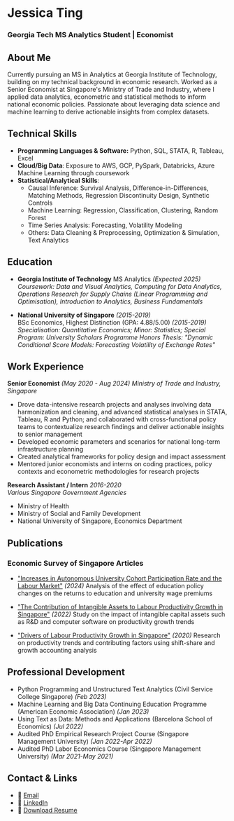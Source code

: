 # Jessica Ting
### Georgia Tech MS Analytics Student | Economist

## About Me
Currently pursuing an MS in Analytics at Georgia Institute of Technology, building on my technical background in economic research. Worked as a Senior Economist at Singapore's Ministry of Trade and Industry, where I applied data analytics, econometric and statistical methods to inform national economic policies. Passionate about leveraging data science and machine learning to derive actionable insights from complex datasets.

## Technical Skills
- **Programming Languages & Software:** Python, SQL, STATA, R, Tableau, Excel
- **Cloud/Big Data**: Exposure to AWS, GCP, PySpark, Databricks, Azure Machine Learning through coursework
- **Statistical/Analytical Skills**:
  - Causal Inference: Survival Analysis, Difference-in-Differences, Matching Methods, Regression Discontinuity Design, Synthetic Controls
  - Machine Learning: Regression, Classification, Clustering, Random Forest
  - Time Series Analysis: Forecasting, Volatility Modeling
  - Others: Data Cleaning & Preprocessing, Optimization & Simulation, Text Analytics

## Education
- **Georgia Institute of Technology** 
  MS Analytics *(Expected 2025)*  
  *Coursework: Data and Visual Analytics, Computing for Data Analytics, Operations Research for Supply Chains (Linear Programming and Optimisation), Introduction to Analytics, Business Fundamentals*

- **National University of Singapore** *(2015-2019)*  
  BSc Economics, Highest Distinction (GPA: 4.88/5.00) *(2015-2019)*
  *Specialisation: Quantitative Economics; Minor: Statistics; Special Program: University Scholars Programme*
  *Honors Thesis: "Dynamic Conditional Score Models: Forecasting Volatility of Exchange Rates"*

## Work Experience
**Senior Economist** *(May 2020 - Aug 2024)*
*Ministry of Trade and Industry, Singapore*

- Drove data-intensive research projects and analyses involving data harmonization and cleaning, and advanced statistical analyses in STATA, Tableau, R and Python; and collaborated with cross-functional policy teams to contextualize research findings and deliver actionable insights to senior management
- Developed economic parameters and scenarios for national long-term infrastructure planning
- Created analytical frameworks for policy design and impact assessment
- Mentored junior economists and interns on coding practices, policy contexts and econometric methodologies for research projects

**Research Assistant / Intern** *2016-2020*  
*Various Singapore Government Agencies*
- Ministry of Health
- Ministry of Social and Family Development
- National University of Singapore, Economics Department


## Publications
### Economic Survey of Singapore Articles
- ["Increases in Autonomous University Cohort Participation Rate and the Labour Market"](https://www.mti.gov.sg/-/media/MTI/Resources/Economic-Survey-of-Singapore/2024/Economic-Survey-of-Singapore-First-Quarter-2024/FA_1Q24.pdf) *(2024)*
  Analysis of the effect of education policy changes on the returns to education and university wage premiums 

- ["The Contribution of Intangible Assets to Labour Productivity Growth in Singapore"](https://www.mti.gov.sg/-/media/MTI/Resources/Economic-Survey-of-Singapore/2022/Economic-Survey-of-Singapore-First-Quarter-2022/FA2_1Q22.pdf) *(2022)*
  Study on the impact of intangible capital assets such as R&D and computer software on productivity growth trends

- ["Drivers of Labour Productivity Growth in Singapore"](https://www.mti.gov.sg/-/media/MTI/Resources/Economic-Survey-of-Singapore/2020/Economic-Survey-of-Singapore-Third-Quarter-2020/FA_3Q20.pdf) *(2020)*
  Research on productivity trends and contributing factors using shift-share and growth accounting analysis


## Professional Development
- Python Programming and Unstructured Text Analytics (Civil Service College Singapore) *(Feb 2023)*
- Machine Learning and Big Data Continuing Education Programme (American Economic Association) *(Jan 2023)*
- Using Text as Data: Methods and Applications (Barcelona School of Economics) *(Jul 2022)*
- Audited PhD Empirical Research Project Course (Singapore Management University) *(Jan 2022-Apr 2022)*
- Audited PhD Labor Economics Course (Singapore Management University) *(Mar 2021-May 2021)*


## Contact & Links
- 📧 [Email](mailto:jessicating.jtjh@gmail.com)
- 💼 [LinkedIn](https://linkedin.com/in/jesstingjh)
- 📄 [Download Resume](assets/resume.pdf)